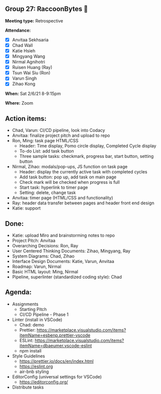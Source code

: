 ## Group 27: RaccoonBytes :raccoon:

**Meeting type:** Retrospective

**Attendance:**
- [x] Anvitaa Sekhsaria
- [x] Chad Wall
- [x] Katie Hsieh
- [x] Mingyang Wang
- [x] Nirmal Agnihotri
- [x] Ruisen Huang (Ray)
- [x] Tsun Wai Siu (Ron)
- [x] Varun Singh
- [x] Zihao Kong

**When:** Sat 2/6/21 8-9:15pm

**Where:** Zoom

## Action items:
- Chad, Varun: CI/CD pipeline, look into Codacy
- Anvitaa: finalize project pitch and upload to repo
- Ron, Ming: task page HTML/CSS
  - Header: Time display, Pomo circle display, Completed Cycle display
  - To-do List: add task button
  - Three sample tasks: checkmark, progress bar, start button, setting button
- Nirmal, Zihao: modals/pop-ups, JS function on task page
  - Header: display the currently active task with completed cycles
  - Add task button: pop up, add task on main page
  - Check mark will be checked when progress is full
  - Start task: hyperlink to timer page
  - Setting: delete, change task
- Anvitaa: timer page (HTML/CSS and functionality)
- Ray: header data transfer between pages and header front end design
- Katie: support

## Done:
- Katie: upload Miro and brainstorming notes to repo
- Project Pitch: Anvitaa
- Overarching Decisions: Ron, Ray
- User Centered Thinking Documents: Zihao, Mingyang, Ray
- System Diagrams: Chad, Zihao
- Interface Design Documents: Katie, Varun, Anvitaa
- Roadmap: Varun, Nirmal
- Basic HTML layout: Ming, Nirmal
- Pipeline, superlinter (standardized coding style): Chad

## Agenda:
- Assignments
  - Starting Pitch
  - CI/CD Pipeline - Phase 1
- Linter (install in VSCode)
  - Chad: demo
  - Prettier: https://marketplace.visualstudio.com/items?itemName=esbenp.prettier-vscode
  - ESLint: https://marketplace.visualstudio.com/items?itemName=dbaeumer.vscode-eslint
  - npm install
- Style Guidelines
  - https://prettier.io/docs/en/index.html
  - https://eslint.org
  - air-bnb styling
- EditorConfig (universal settings for VSCode)
  - https://editorconfig.org/
- Distribute tasks
